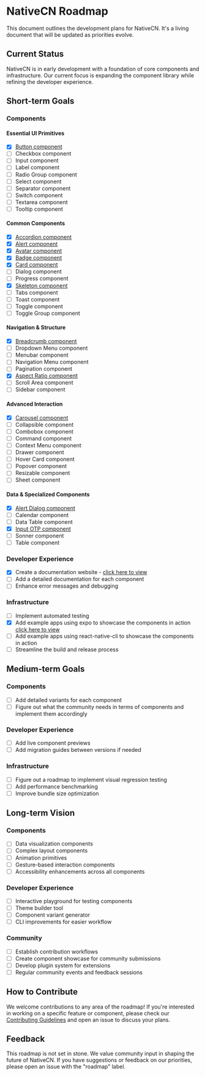 # NativeCN Roadmap

This document outlines the development plans for NativeCN. It's a living document that will be updated as priorities evolve.

## Current Status

NativeCN is in early development with a foundation of core components and infrastructure. Our current focus is expanding the component library while refining the developer experience.

## Short-term Goals

### Components

#### Essential UI Primitives

- [x] [Button component](https://github.com/tailwiinder/nativecn/tree/main/packages/cli/templates/button)
- [ ] Checkbox component
- [ ] Input component
- [ ] Label component
- [ ] Radio Group component
- [ ] Select component
- [ ] Separator component
- [ ] Switch component
- [ ] Textarea component
- [ ] Tooltip component

#### Common Components

- [x] [Accordion component](https://github.com/tailwiinder/nativecn/tree/main/packages/cli/templates/accordion)
- [x] [Alert component](https://github.com/tailwiinder/nativecn/tree/main/packages/cli/templates/alert)
- [x] [Avatar component](https://github.com/tailwiinder/nativecn/tree/main/packages/cli/templates/avatar)
- [x] [Badge component](https://github.com/tailwiinder/nativecn/tree/main/packages/cli/templates/badge)
- [x] [Card component](https://github.com/tailwiinder/nativecn/tree/main/packages/cli/templates/card)
- [ ] Dialog component
- [ ] Progress component
- [x] [Skeleton component](https://github.com/tailwiinder/nativecn/tree/main/packages/cli/templates/skeleton)
- [ ] Tabs component
- [ ] Toast component
- [ ] Toggle component
- [ ] Toggle Group component

#### Navigation & Structure

- [x] [Breadcrumb component](https://github.com/tailwiinder/nativecn/tree/main/packages/cli/templates/breadcrumb)
- [ ] Dropdown Menu component
- [ ] Menubar component
- [ ] Navigation Menu component
- [ ] Pagination component
- [x] [Aspect Ratio component](https://github.com/tailwiinder/nativecn/tree/main/packages/cli/templates/aspectratio)
- [ ] Scroll Area component
- [ ] Sidebar component

#### Advanced Interaction

- [x] [Carousel component](https://github.com/tailwiinder/nativecn/tree/main/packages/cli/templates/carousel)
- [ ] Collapsible component
- [ ] Combobox component
- [ ] Command component
- [ ] Context Menu component
- [ ] Drawer component
- [ ] Hover Card component
- [ ] Popover component
- [ ] Resizable component
- [ ] Sheet component

#### Data & Specialized Components

- [x] [Alert Dialog component](https://github.com/tailwiinder/nativecn/tree/main/packages/cli/templates/alertdialog)
- [ ] Calendar component
- [ ] Data Table component
- [x] [Input OTP component](https://github.com/tailwiinder/nativecn/tree/main/packages/cli/templates/input-otp)
- [ ] Sonner component
- [ ] Table component

### Developer Experience

- [x] Create a documentation website - [click here to view](https://nativecn.xyz)
- [ ] Add a detailed documentation for each component
- [ ] Enhance error messages and debugging

### Infrastructure

- [ ] Implement automated testing
- [x] Add example apps using expo to showcase the components in action [click here to view](https://github.com/tailwiinder/nativecn/tree/main/examples/expo/nativecn)
- [ ] Add example apps using react-native-cli to showcase the components in action
- [ ] Streamline the build and release process

## Medium-term Goals

### Components

- [ ] Add detailed variants for each component
- [ ] Figure out what the community needs in terms of components and implement them accordingly

### Developer Experience

- [ ] Add live component previews
- [ ] Add migration guides between versions if needed

### Infrastructure

- [ ] Figure out a roadmap to implement visual regression testing
- [ ] Add performance benchmarking
- [ ] Improve bundle size optimization

## Long-term Vision

### Components

- [ ] Data visualization components
- [ ] Complex layout components
- [ ] Animation primitives
- [ ] Gesture-based interaction components
- [ ] Accessibility enhancements across all components

### Developer Experience

- [ ] Interactive playground for testing components
- [ ] Theme builder tool
- [ ] Component variant generator
- [ ] CLI improvements for easier workflow

### Community

- [ ] Establish contribution workflows
- [ ] Create component showcase for community submissions
- [ ] Develop plugin system for extensions
- [ ] Regular community events and feedback sessions

## How to Contribute

We welcome contributions to any area of the roadmap! If you're interested in working on a specific feature or component, please check our [Contributing Guidelines](CONTRIBUTING.md) and open an issue to discuss your plans.

## Feedback

This roadmap is not set in stone. We value community input in shaping the future of NativeCN. If you have suggestions or feedback on our priorities, please open an issue with the "roadmap" label.
